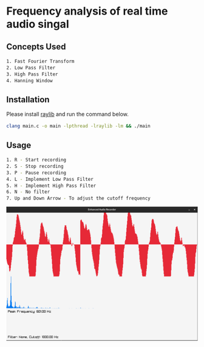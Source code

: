 # Frequency analysis of real time audio singal

## Concepts Used

```bash 
1. Fast Fourier Transform
2. Low Pass Filter
3. High Pass Filter
4. Hanning Window
``` 
## Installation
Please install [raylib](https://github.com/raysan5/raylib) and run the command below.

```bash
clang main.c -o main -lpthread -lraylib -lm && ./main
```

## Usage

```bash 
1. R - Start recording
2. S - Stop recording
3. P - Pause recording 
4. L - Implement Low Pass Filter
5. H - Implement High Pass Filter
6. N - No filter
7. Up and Down Arrow - To adjust the cutoff frequency 

```

![Description of the screenshot](screenshot.png)